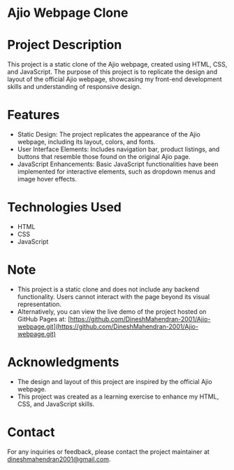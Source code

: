 # Ajio Webpage Clone

# Project Description
This project is a static clone of the Ajio webpage, created using HTML, CSS, and JavaScript. The purpose of this project is to replicate the design and layout of the official Ajio webpage, showcasing my front-end development skills and understanding of responsive design.

# Features
- Static Design: The project replicates the appearance of the Ajio webpage, including its layout, colors, and fonts.
- User Interface Elements: Includes navigation bar, product listings, and buttons that resemble those found on the original Ajio page.
- JavaScript Enhancements: Basic JavaScript functionalities have been implemented for interactive elements, such as dropdown menus and image hover effects.

# Technologies Used
- HTML
- CSS
- JavaScript

# Note
- This project is a static clone and does not include any backend functionality. Users cannot interact with the page beyond its visual representation.
- Alternatively, you can view the live demo of the project hosted on GitHub Pages at: 
[https://github.com/DineshMahendran-2001/Ajio-webpage.git](https://github.com/DineshMahendran-2001/Ajio-webpage.git)

# Acknowledgments
- The design and layout of this project are inspired by the official Ajio webpage.
- This project was created as a learning exercise to enhance my HTML, CSS, and JavaScript skills.

# Contact
For any inquiries or feedback, please contact the project maintainer at [dineshmahendran2001@gmail.com](mailto:dineshmahendran2001@gmail.com).
